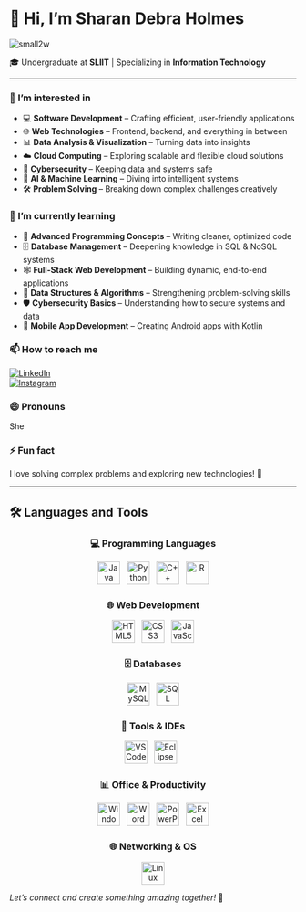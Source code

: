
# 👋 Hi, I’m **Sharan Debra Holmes**
![small2w](https://github.com/user-attachments/assets/51796267-5ad9-45dd-a355-2b4a2372f392)

🎓 Undergraduate at **SLIIT** | Specializing in **Information Technology**

---

### 👀 I’m interested in  

- 💻 **Software Development** – Crafting efficient, user-friendly applications  
- 🌐 **Web Technologies** – Frontend, backend, and everything in between  
- 📊 **Data Analysis & Visualization** – Turning data into insights  
- ☁️ **Cloud Computing** – Exploring scalable and flexible cloud solutions  
- 🔐 **Cybersecurity** – Keeping data and systems safe  
- 🧠 **AI & Machine Learning** – Diving into intelligent systems  
- 🛠️ **Problem Solving** – Breaking down complex challenges creatively


### 🌱 I’m currently learning  

- 🔧 **Advanced Programming Concepts** – Writing cleaner, optimized code  
- 🗄️ **Database Management** – Deepening knowledge in SQL & NoSQL systems  
- 🕸️ **Full-Stack Web Development** – Building dynamic, end-to-end applications  
- 🧠 **Data Structures & Algorithms** – Strengthening problem-solving skills  
- 🛡️ **Cybersecurity Basics** – Understanding how to secure systems and data  
- 📱 **Mobile App Development** – Creating Android apps with Kotlin


### 📫 How to reach me  
[![LinkedIn](https://img.shields.io/badge/LinkedIn-0077B5?style=for-the-badge&logo=linkedin&logoColor=white)](www.linkedin.com/in/sharan2001holmes)  
[![Instagram](https://img.shields.io/badge/Instagram-E4405F?style=for-the-badge&logo=instagram&logoColor=white)]([https://www.instagram.com/your-instagram-handle](https://www.instagram.com/sharan.holmes_?igsh=Y3VocG8zc3RrazFo))

### 😄 Pronouns  
She

### ⚡ Fun fact  
I love solving complex problems and exploring new technologies! 🚀

---

## 🛠️ Languages and Tools

<div align="center">

### 💻 Programming Languages  
<img src="https://cdn.jsdelivr.net/gh/devicons/devicon/icons/java/java-original.svg" alt="Java" width="40" height="40"/> &nbsp;
<img src="https://cdn.jsdelivr.net/gh/devicons/devicon/icons/python/python-original.svg" alt="Python" width="40" height="40"/> &nbsp;
<img src="https://cdn.jsdelivr.net/gh/devicons/devicon/icons/cplusplus/cplusplus-original.svg" alt="C++" width="40" height="40"/> &nbsp;
<img src="https://cdn.jsdelivr.net/gh/devicons/devicon/icons/r/r-original.svg" alt="R" width="40" height="40"/>

### 🌐 Web Development  
<img src="https://cdn.jsdelivr.net/gh/devicons/devicon/icons/html5/html5-original.svg" alt="HTML5" width="40" height="40"/> &nbsp;
<img src="https://cdn.jsdelivr.net/gh/devicons/devicon/icons/css3/css3-original.svg" alt="CSS3" width="40" height="40"/> &nbsp;
<img src="https://cdn.jsdelivr.net/gh/devicons/devicon/icons/javascript/javascript-original.svg" alt="JavaScript" width="40" height="40"/>

### 🗄️ Databases  
<img src="https://cdn.jsdelivr.net/gh/devicons/devicon/icons/mysql/mysql-original.svg" alt="MySQL" width="40" height="40"/> &nbsp;
<img src="https://img.icons8.com/ios-filled/50/000000/sql.png" alt="SQL" width="40" height="40"/>

### 🧰 Tools & IDEs  
<img src="https://cdn.jsdelivr.net/gh/devicons/devicon/icons/vscode/vscode-original.svg" alt="VS Code" width="40" height="40"/> &nbsp;
<img src="https://cdn.jsdelivr.net/gh/devicons/devicon/icons/eclipse/eclipse-original.svg" alt="Eclipse" width="40" height="40"/> &nbsp;


### 📊 Office & Productivity  
<img src="https://cdn.jsdelivr.net/gh/devicons/devicon/icons/windows8/windows8-original.svg" alt="Windows" width="40" height="40"/> &nbsp;
<img src="https://img.icons8.com/color/48/000000/microsoft-word-2019--v1.png" alt="Word" width="40" height="40"/> &nbsp;
<img src="https://img.icons8.com/color/48/000000/microsoft-powerpoint-2019--v1.png" alt="PowerPoint" width="40" height="40"/> &nbsp;
<img src="https://img.icons8.com/color/48/000000/microsoft-excel-2019--v1.png" alt="Excel" width="40" height="40"/>

### 🌐 Networking & OS  
<img src="https://cdn.jsdelivr.net/gh/devicons/devicon/icons/linux/linux-original.svg" alt="Linux" width="40" height="40"/>

</div>


*Let’s connect and create something amazing together!* 🚀

